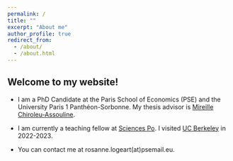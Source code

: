 ```yaml
---
permalink: /
title: ""
excerpt: "About me"
author_profile: true
redirect_from: 
  - /about/
  - /about.html
---
```


Welcome to my website!
------

* I am a PhD Candidate at the Paris School of Economics (PSE) and the University Paris 1 Panthéon-Sorbonne. My thesis advisor is [Mireille Chiroleu-Assouline](https://www.parisschoolofeconomics.eu/en/chiroleu-assouline-mireille/).

* I am currently a teaching fellow at [Sciences Po](https://www.sciencespo.fr/department-economics/). I visited [UC Berkeley](https://www.econ.berkeley.edu) in 2022-2023.

* You can contact me at rosanne.logeart(at)psemail.eu.


